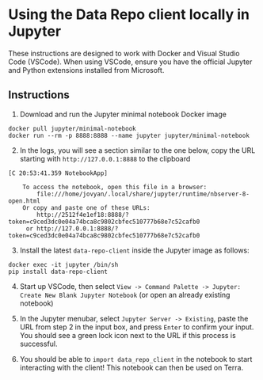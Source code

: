 # Using the Data Repo client locally in Jupyter

These instructions are designed to work with Docker and Visual Studio Code
(VSCode). When using VSCode, ensure you have the official Jupyter and Python
extensions installed from Microsoft.

## Instructions

1. Download and run the Jupyter minimal notebook Docker image

```
docker pull jupyter/minimal-notebook
docker run --rm -p 8888:8888 --name jupyter jupyter/minimal-notebook
```

2. In the logs, you will see a section similar to the one below, copy the URL
starting with `http://127.0.0.1:8888` to the clipboard

```
[C 20:53:41.359 NotebookApp] 
    
    To access the notebook, open this file in a browser:
        file:///home/jovyan/.local/share/jupyter/runtime/nbserver-8-open.html
    Or copy and paste one of these URLs:
        http://2512f4e1ef18:8888/?token=c9ced3dc0e04a74bca8c9802cbfec510777b68e7c52cafb0
     or http://127.0.0.1:8888/?token=c9ced3dc0e04a74bca8c9802cbfec510777b68e7c52cafb0
```

3. Install the latest `data-repo-client` inside the Jupyter image as follows:

```
docker exec -it jupyter /bin/sh 
pip install data-repo-client
```

4. Start up VSCode, then select `View -> Command Palette -> Jupyter: Create New Blank Jupyter Notebook`
(or open an already existing notebook)

5. In the Jupyter menubar, select `Jupyter Server -> Existing`, paste the URL
from step 2 in the input box, and press `Enter` to confirm your input. You
should see a green lock icon next to the URL if this process is successful.

6. You should be able to `import data_repo_client` in the notebook to start
interacting with the client! This notebook can then be used on Terra.
